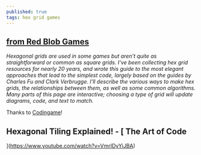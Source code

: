 ```yaml
---
published: true
tags: hex grid games
---
```

## [from Red Blob Games](http://www.redblobgames.com/grids/hexagons/)

_Hexagonal grids are used in some games but aren’t quite as straightforward or common as square grids. I’ve been collecting hex grid resources for nearly 20 years, and wrote this guide to the most elegant approaches that lead to the simplest code, largely based on the guides by Charles Fu and Clark Verbrugge. I’ll describe the various ways to make hex grids, the relationships between them, as well as some common algorithms. Many parts of this page are interactive; choosing a type of grid will update diagrams, code, and text to match._

Thanks to [Codingame](https://www.codingame.com)!

## Hexagonal Tiling Explained! - [ The Art of Code
](https://www.youtube.com/watch?v=VmrIDyYiJBA)
